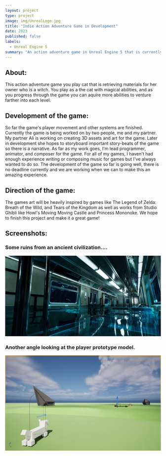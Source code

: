 ```yaml
---
layout: project
type: project
image: img/UnrealLogo.jpg
title: "Indie Action Adventure Game in Development"
date: 2023
published: false
labels:
  - Unreal Engine 5
summary: "An action adventure game in Unreal Engine 5 that is currently in development"
---
```

<h2 id="introduction">About:</h2>
This action adventure game you play cat that is retrieving materials for her owner who is a witch. You play as a the cat with magical abilities, and as you progress through the game you can aquire more abilities to venture farther into each level.

<h2 id="introduction">Development of the game:</h2>
So far the game's player movement and other systems are finished. Currently the game is being worked on by two people, me and my partner. My partner Ali is working on creating 3D assets and art for the game. Later in development she hopes to storyboard important story-beats of the game so there is a narrative. As far as my work goes, I'm lead programmer, animator, and composer for the game. For all of my games, I haven't had enough experience writing or composing music for games but I've always wanted to do so. The development of the game so far is going well, there is no deadline currently and we are working when we can to make this an amazing experience.

<h2 id="introduction">Direction of the game:</h2>
The games art will be heavily inspired by games like The Legend of Zelda: Breath of the Wild, and Tears of the Kingdom as well as works from Studio Ghibli like Howl's Moving Moving Castle and Princess Mononoke. We hope to finish this project and make it a great game!

<h2 id="introduction">Screenshots:</h2>
<h3 id="introduction">Some ruins from an ancient civilization....</h3>
<img class="img-fluid" src="../img/HighresScreenshot00000.png">
<h3 id="introduction">Another angle looking at the player prototype model.</h3>
<img class="img-fluid" src="../img/ScreenShot00001.png">


